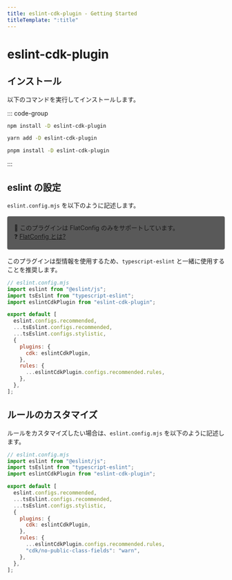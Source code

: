 ```yaml
---
title: eslint-cdk-plugin - Getting Started
titleTemplate: ":title"
---
```


# eslint-cdk-plugin

## インストール

以下のコマンドを実行してインストールします。

::: code-group

```sh [npm]
npm install -D eslint-cdk-plugin
```

```sh [yarn]
yarn add -D eslint-cdk-plugin
```

```sh [pnpm]
pnpm install -D eslint-cdk-plugin
```

:::

## eslint の設定

`eslint.config.mjs` を以下のように記述します。

<div style="margin-top:16px; margin-bottom:16px; background-color: #595959; padding: 16px;border-radius: 4px;">
  🚨 このプラグインは FlatConfig のみをサポートしています。
  <br />
  ❓  <a href="https://eslint.org/docs/latest/use/configure/configuration-files#configuration-file-formats">
    FlatConfig とは?
  </a>
</div>

このプラグインは型情報を使用するため、`typescript-eslint` と一緒に使用することを推奨します。

```js
// eslint.config.mjs
import eslint from "@eslint/js";
import tsEslint from "typescript-eslint";
import eslintCdkPlugin from "eslint-cdk-plugin";

export default [
  eslint.configs.recommended,
  ...tsEslint.configs.recommended,
  ...tsEslint.configs.stylistic,
  {
    plugins: {
      cdk: eslintCdkPlugin,
    },
    rules: {
      ...eslintCdkPlugin.configs.recommended.rules,
    },
  },
];
```

## ルールのカスタマイズ

ルールをカスタマイズしたい場合は、`eslint.config.mjs` を以下のように記述します。

```js
// eslint.config.mjs
import eslint from "@eslint/js";
import tsEslint from "typescript-eslint";
import eslintCdkPlugin from "eslint-cdk-plugin";

export default [
  eslint.configs.recommended,
  ...tsEslint.configs.recommended,
  ...tsEslint.configs.stylistic,
  {
    plugins: {
      cdk: eslintCdkPlugin,
    },
    rules: {
      ...eslintCdkPlugin.configs.recommended.rules,
      "cdk/no-public-class-fields": "warn",
    },
  },
];
```
